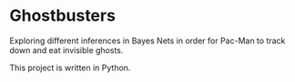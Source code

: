 # Ghostbusters
Exploring different inferences in Bayes Nets in order for Pac-Man to track down and eat invisible ghosts.

This project is written in Python.
